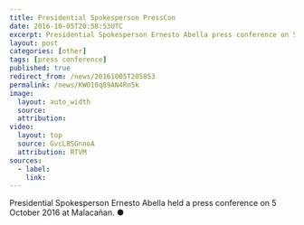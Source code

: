 ```yaml
---
title: Presidential Spokesperson PressCon
date: 2016-10-05T20:58:53UTC
excerpt: Presidential Spokesperson Ernesto Abella press conference on 5 October 2016 at Malacañan.
layout: post
categories: [other]
tags: [press conference]
published: true
redirect_from: /news/20161005T205853
permalink: /news/KWO10q89AN4Rn5k
image:
  layout: auto_width
  source: 
  attribution: 
video:
  layout: top
  source: GvcL8SGnnoA
  attribution: RTVM
sources:
  - label:
    link:
---
```


Presidential Spokesperson Ernesto Abella held a press conference on 5 October 2016 at Malacañan.
&#x25cf;


